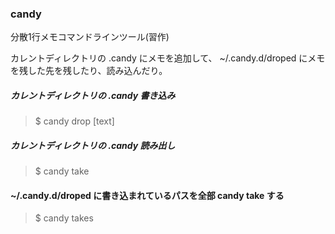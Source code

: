 ### candy
分散1行メモコマンドラインツール(習作)

カレントディレクトリの .candy にメモを追加して、 ~/.candy.d/droped にメモを残した先を残したり、読み込んだり。

##### カレントディレクトリの .candy 書き込み

> $ candy drop [text]

##### カレントディレクトリの .candy 読み出し

> $ candy take

#### ~/.candy.d/droped に書き込まれているパスを全部 candy take する

> $ candy takes
